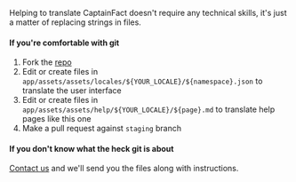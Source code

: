 Helping to translate CaptainFact doesn't require any technical skills, it's just a matter
of replacing strings in files.

#### If you're comfortable with git

1. Fork the [repo](https://github.com/CaptainFact/captain-fact-frontend)
2. Edit or create files in `app/assets/assets/locales/${YOUR_LOCALE}/${namespace}.json`
   to translate the user interface
3. Edit or create files in `app/assets/assets/help/${YOUR_LOCALE}/${page}.md` to translate help pages
    like this one
4. Make a pull request against `staging` branch

#### If you don't know what the heck git is about

[Contact us](/help/contact) and we'll send you the files along with instructions.